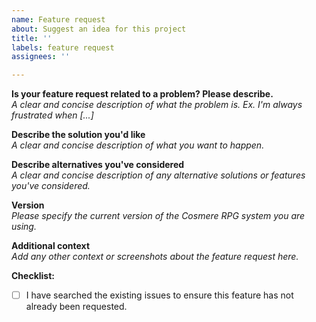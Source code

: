 ```yaml
---
name: Feature request
about: Suggest an idea for this project
title: ''
labels: feature request
assignees: ''

---
```


**Is your feature request related to a problem? Please describe.**  
_A clear and concise description of what the problem is. Ex. I'm always frustrated when [...]_

**Describe the solution you'd like**  
_A clear and concise description of what you want to happen._

**Describe alternatives you've considered**  
_A clear and concise description of any alternative solutions or features you've considered._

**Version**  
_Please specify the current version of the Cosmere RPG system you are using._

**Additional context**  
_Add any other context or screenshots about the feature request here._

**Checklist:**
- [ ] I have searched the existing issues to ensure this feature has not already been requested.